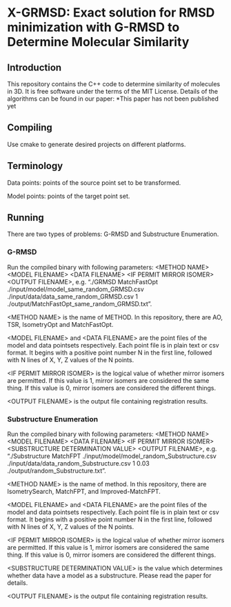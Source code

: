 # X-GRMSD: Exact solution for RMSD minimization with G-RMSD to Determine Molecular Similarity

## Introduction
This repository contains the C++ code to determine similarity of molecules in 3D. It is free software under the terms of the MIT License. Details of the algorithms can be found in our paper:
*This paper has not been published yet
## Compiling
Use cmake to generate desired projects on different platforms.

## Terminology
Data points: points of the source point set to be transformed.

Model points: points of the target point set.

## Running

There are two types of problems: G-RMSD and Substructure Enumeration. 

### G-RMSD 

Run the compiled binary with following parameters: \<METHOD NAME\> \<MODEL FILENAME\> \<DATA FILENAME\> \<IF PERMIT MIRROR ISOMER\>  \<OUTPUT FILENAME\>, e.g. “./GRMSD MatchFastOpt ./input/model/model_same_random_GRMSD.csv ./input/data/data_same_random_GRMSD.csv 1 ./output/MatchFastOpt_same_random_GRMSD.txt”.

\<METHOD NAME\> is the name of METHOD. In this repository, there are AO, TSR, IsometryOpt and MatchFastOpt.
 
\<MODEL FILENAME\> and \<DATA FILENAME\> are the point files of the model and data pointsets respectively. Each point file is in plain text or csv format. It begins with a positive point number N in the first line, followed with N lines of X, Y, Z values of the N points.

\<IF PERMIT MIRROR ISOMER\> is the logical value of whether mirror isomers are permitted. If this value is 1, mirror isomers are considered the same thing. If this value is 0, mirror isomers are considered the different things.

\<OUTPUT FILENAME\> is the output file containing registration results. 
 
### Substructure Enumeration

Run the compiled binary with following parameters: \<METHOD NAME\> \<MODEL FILENAME\> \<DATA FILENAME\> \<IF PERMIT MIRROR ISOMER\> \<SUBSTRUCTURE DETERMINATION VALUE\> \<OUTPUT FILENAME\>, e.g. “./Substructure MatchFPT ./input/model/model_random_Substructure.csv ./input/data/data_random_Substructure.csv 1 0.03 ./output/random_Substructure.txt”.

\<METHOD NAME\> is the name of method. In this repository, there are IsometrySearch, MatchFPT, and Improved-MatchFPT.
 
\<MODEL FILENAME\> and \<DATA FILENAME\> are the point files of the model and data pointsets respectively. Each point file is in plain text or csv format. It begins with a positive point number N in the first line, followed with N lines of X, Y, Z values of the N points.

\<IF PERMIT MIRROR ISOMER\> is the logical value of whether mirror isomers are permitted. If this value is 1, mirror isomers are considered the same thing. If this value is 0, mirror isomers are considered the different things.

\<SUBSTRUCTURE DETERMINATION VALUE\> is the value which determines whether data have a model as a substructure. Please read the paper for details.

\<OUTPUT FILENAME\> is the output file containing registration results.
